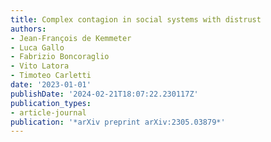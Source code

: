 ```yaml
---
title: Complex contagion in social systems with distrust
authors:
- Jean-François de Kemmeter
- Luca Gallo
- Fabrizio Boncoraglio
- Vito Latora
- Timoteo Carletti
date: '2023-01-01'
publishDate: '2024-02-21T18:07:22.230117Z'
publication_types:
- article-journal
publication: '*arXiv preprint arXiv:2305.03879*'
---
```

